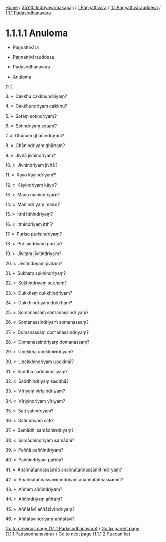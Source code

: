 
[Home](/) / [35Y10 Indriyayamakapāḷi](../../...md) / [1 Paṇṇattivāra](../...md) / [1.1 Paṇṇattivārauddesa](...md) / [1.1.1 Padasodhanavāra](../35Y10/1/1.1/1.1.1.md)

# 1.1.1.1 Anuloma

* Paṇṇattivāra

* Paṇṇattivārauddesa

* Padasodhanavāra

* Anuloma

(2.)

3\. »  Cakkhu cakkhundriyaṃ?

4\. «  Cakkhundriyaṃ cakkhu?

5\. »  Sotaṃ sotindriyaṃ?

6\. «  Sotindriyaṃ sotaṃ?

7\. »  Ghānaṃ ghānindriyaṃ?

8\. «  Ghānindriyaṃ ghānaṃ?

9\. »  Jivhā jivhindriyaṃ?

10\. «  Jivhindriyaṃ jivhā?

11\. »  Kāyo kāyindriyaṃ?

12\. «  Kāyindriyaṃ kāyo?

13\. »  Mano manindriyaṃ?

14\. «  Manindriyaṃ mano?

15\. »  Itthī itthindriyaṃ?

16\. «  Itthindriyaṃ itthī?

17\. »  Puriso purisindriyaṃ?

18\. «  Purisindriyaṃ puriso?

19\. »  Jīvitaṃ jīvitindriyaṃ?

20\. «  Jīvitindriyaṃ jīvitaṃ?

21\. »  Sukhaṃ sukhindriyaṃ?

22\. «  Sukhindriyaṃ sukhaṃ?

23\. »  Dukkhaṃ dukkhindriyaṃ?

24\. «  Dukkhindriyaṃ dukkhaṃ?

25\. »  Somanassaṃ somanassindriyaṃ?

26\. «  Somanassindriyaṃ somanassaṃ?

27\. »  Domanassaṃ domanassindriyaṃ?

28\. «  Domanassindriyaṃ domanassaṃ?

29\. »  Upekkhā upekkhindriyaṃ?

30\. «  Upekkhindriyaṃ upekkhā?

31\. »  Saddhā saddhindriyaṃ?

32\. «  Saddhindriyaṃ saddhā?

33\. »  Vīriyaṃ vīriyindriyaṃ?

34\. «  Vīriyindriyaṃ vīriyaṃ?

35\. »  Sati satindriyaṃ?

36\. «  Satindriyaṃ sati?

37\. »  Samādhi samādhindriyaṃ?

38\. «  Samādhindriyaṃ samādhi?

39\. »  Paññā paññindriyaṃ?

40\. «  Paññindriyaṃ paññā?

41\. »  Anaññātaññassāmīti anaññātaññassāmītindriyaṃ?

42\. «  Anaññātaññassāmītindriyaṃ anaññātaññassāmīti?

43\. »  Aññaṃ aññindriyaṃ?

44\. «  Aññindriyaṃ aññaṃ?

45\. »  Aññātāvī aññātāvindriyaṃ?

46\. «  Aññātāvindriyaṃ aññātāvī?

[Go to previous page (1.1.1 Padasodhanavāra)](../35Y10/1/1.1/1.1.1.md) / [Go to parent page (1.1.1 Padasodhanavāra)](../35Y10/1/1.1/1.1.1.md) / [Go to next page (1.1.1.2 Paccanīka)](1.1.1.2.md)


